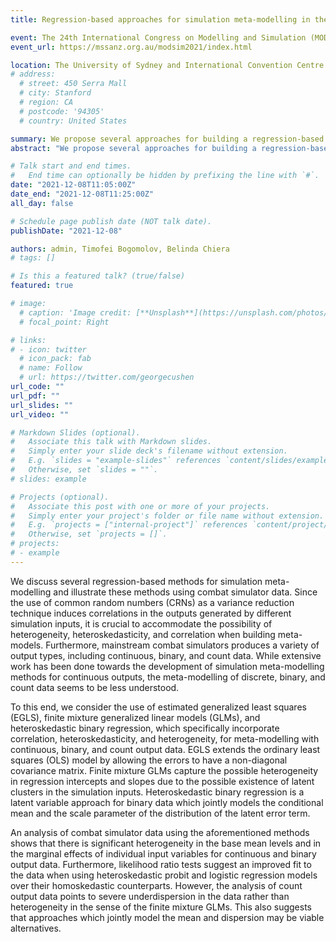 ```yaml
---
title: Regression-based approaches for simulation meta-modelling in the presence of heterogeneity and correlation

event: The 24th International Congress on Modelling and Simulation (MODSIM2021)
event_url: https://mssanz.org.au/modsim2021/index.html

location: The University of Sydney and International Convention Centre Sydney
# address:
  # street: 450 Serra Mall
  # city: Stanford
  # region: CA
  # postcode: '94305'
  # country: United States

summary: We propose several approaches for building a regression-based simulation meta-model for simulators with continuous, count, and binary output metrics.
abstract: "We propose several approaches for building a regression-based simulation meta-model for simulators with continuous, count, and binary output metrics."

# Talk start and end times.
#   End time can optionally be hidden by prefixing the line with `#`.
date: "2021-12-08T11:05:00Z"
date_end: "2021-12-08T11:25:00Z"
all_day: false

# Schedule page publish date (NOT talk date).
publishDate: "2021-12-08"

authors: admin, Timofei Bogomolov, Belinda Chiera
# tags: []

# Is this a featured talk? (true/false)
featured: true

# image:
  # caption: 'Image credit: [**Unsplash**](https://unsplash.com/photos/bzdhc5b3Bxs)'
  # focal_point: Right

# links:
# - icon: twitter
  # icon_pack: fab
  # name: Follow
  # url: https://twitter.com/georgecushen
url_code: ""
url_pdf: ""
url_slides: ""
url_video: ""

# Markdown Slides (optional).
#   Associate this talk with Markdown slides.
#   Simply enter your slide deck's filename without extension.
#   E.g. `slides = "example-slides"` references `content/slides/example-slides.md`.
#   Otherwise, set `slides = ""`.
# slides: example

# Projects (optional).
#   Associate this post with one or more of your projects.
#   Simply enter your project's folder or file name without extension.
#   E.g. `projects = ["internal-project"]` references `content/project/deep-learning/index.md`.
#   Otherwise, set `projects = []`.
# projects:
# - example
---
```


We discuss several regression-based methods for simulation meta-modelling and illustrate these methods using combat simulator data. Since the use of common random numbers (CRNs) as a variance reduction technique induces correlations in the outputs generated by different simulation inputs, it is crucial to accommodate the possibility of heterogeneity, heteroskedasticity, and correlation when building meta-models. Furthermore, mainstream combat simulators produces a variety of output types, including continuous, binary, and count data. While extensive work has been done towards the development of simulation meta-modelling methods for continuous outputs, the meta-modelling of discrete, binary, and count data seems to be less understood. 

To this end, we consider the use of estimated generalized least squares (EGLS), finite mixture generalized linear models (GLMs), and heteroskedastic binary regression, which specifically incorporate correlation, heteroskedasticity, and heterogeneity, for meta-modelling with continuous, binary, and count output data. EGLS extends the ordinary least squares (OLS) model by allowing the errors to have a non-diagonal covariance matrix. Finite mixture GLMs capture the possible heterogeneity in regression intercepts and slopes due to the possible existence of latent clusters in the simulation inputs. Heteroskedastic binary regression is a latent variable approach for binary data which jointly models the conditional mean and the scale parameter of the distribution of the latent error term.

An analysis of combat simulator data using the aforementioned methods shows that there is significant heterogeneity in the base mean levels and in the marginal effects of individual input variables for continuous and binary output data. Furthermore, likelihood ratio tests suggest an improved fit to the data when using heteroskedastic probit and logistic regression models over their homoskedastic counterparts. However, the analysis of count output data points to severe underdispersion in the data rather than heterogeneity in the sense of the finite mixture GLMs. This also suggests that approaches which jointly model the mean and dispersion may be viable alternatives. 
